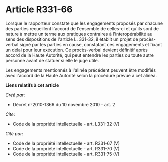 # Article R331-66

Lorsque le rapporteur constate que les engagements proposés par chacune des parties recueillent l'accord de l'ensemble de
celles-ci et qu'ils sont de nature à mettre un terme aux pratiques contraires à l'interopérabilité au sens des dispositions
de l'article L. 331-32, il établit un projet de procès-verbal signé par les parties en cause, constatant ces engagements et
fixant un délai pour leur exécution. Ce procès-verbal devient définitif après accord de la Haute Autorité, qui peut entendre
les parties ou toute autre personne avant de statuer si elle le juge utile. 

Les engagements mentionnés à l'alinéa précédent peuvent être modifiés avec l'accord de la Haute Autorité selon la procédure
prévue à cet alinéa.

**Liens relatifs à cet article**

_Créé par_:

  - Décret n°2010-1366 du 10 novembre 2010 - art. 2

_Cite_:

  - Code de la propriété intellectuelle - art. L331-32 (V)

_Cité par_:

  - Code de la propriété intellectuelle - art. R331-67 (V)
  - Code de la propriété intellectuelle - art. R331-70 (V)
  - Code de la propriété intellectuelle - art. R331-75 (V)
